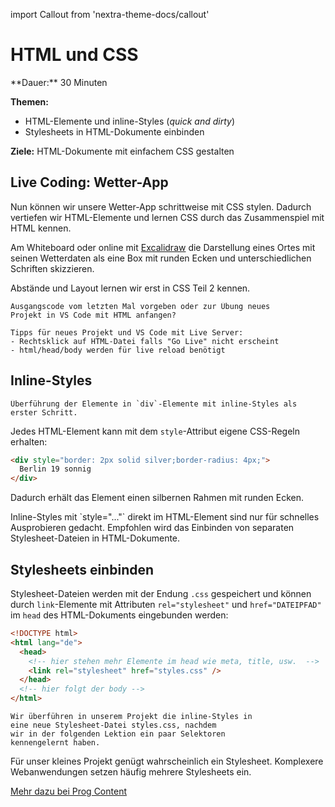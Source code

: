 import Callout from 'nextra-theme-docs/callout'

# HTML und CSS

<Callout>
  **Dauer:** 30 Minuten

  **Themen:**
  - HTML-Elemente und inline-Styles (_quick and dirty_)
  - Stylesheets in HTML-Dokumente einbinden

  **Ziele:** HTML-Dokumente mit einfachem CSS gestalten
</Callout>

## Live Coding: Wetter-App

Nun können wir unsere Wetter-App schrittweise mit CSS stylen.
Dadurch vertiefen wir HTML-Elemente und lernen CSS durch das 
Zusammenspiel mit HTML kennen.

Am Whiteboard oder online mit [Excalidraw](https://excalidraw.com)
die Darstellung eines Ortes mit seinen Wetterdaten als eine
Box mit runden Ecken und unterschiedlichen Schriften skizzieren.

<Callout type="warning">
Abstände und Layout lernen wir erst in CSS Teil 2 kennen.
</Callout>

```
Ausgangscode vom letzten Mal vorgeben oder zur Übung neues 
Projekt in VS Code mit HTML anfangen?
```

```
Tipps für neues Projekt und VS Code mit Live Server:
- Rechtsklick auf HTML-Datei falls "Go Live" nicht erscheint
- html/head/body werden für live reload benötigt
```

## Inline-Styles

```
Überführung der Elemente in `div`-Elemente mit inline-Styles als erster Schritt.
```

Jedes HTML-Element kann mit dem `style`-Attribut eigene
CSS-Regeln erhalten:

```html
<div style="border: 2px solid silver;border-radius: 4px;">
  Berlin 19 sonnig
</div>
```

Dadurch erhält das Element einen silbernen Rahmen mit runden
Ecken.

<Callout type="warning">
Inline-Styles mit `style="..."` direkt im HTML-Element sind
nur für schnelles Ausprobieren gedacht. Empfohlen wird das
Einbinden von separaten Stylesheet-Dateien in HTML-Dokumente.
</Callout>


## Stylesheets einbinden

Stylesheet-Dateien werden mit der Endung `.css` gespeichert
und können durch `link`-Elemente mit Attributen `rel="stylesheet"` 
und `href="DATEIPFAD"` im `head` des HTML-Dokuments eingebunden 
werden:

```html
<!DOCTYPE html>
<html lang="de">
  <head>
    <!-- hier stehen mehr Elemente im head wie meta, title, usw.  -->
    <link rel="stylesheet" href="styles.css" />
  </head>
  <!-- hier folgt der body -->
</html>
```

```
Wir überführen in unserem Projekt die inline-Styles in
eine neue Stylesheet-Datei styles.css, nachdem
wir in der folgenden Lektion ein paar Selektoren
kennengelernt haben.
```

<Callout type="warning">
Für unser kleines Projekt genügt wahrscheinlich ein
Stylesheet. Komplexere Webanwendungen setzen häufig
mehrere Stylesheets ein.
</Callout>

[Mehr dazu bei Prog Content](https://www.progcontent.com/css-kompakt/html-und-css)